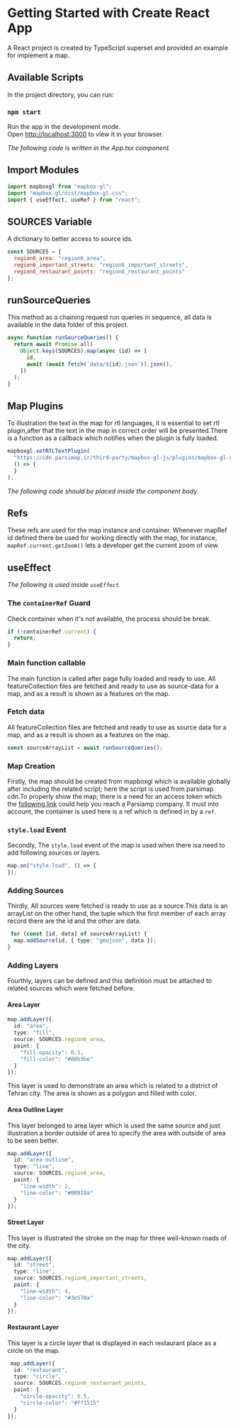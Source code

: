 # Getting Started with Create React App

A React project is created by TypeScript superset and provided an example for implement a map.

## Available Scripts

In the project directory, you can run:

### `npm start`

Run the app in the development mode.\
Open [http://localhost:3000](http://localhost:3000) to view it in your browser.

_The following code is written in the App.tsx component._

## Import Modules

```typescript
import mapboxgl from "mapbox-gl";
import "mapbox-gl/dist/mapbox-gl.css";
import { useEffect, useRef } from "react";
```

## SOURCES Variable

A dictionary to better access to source ids.

```javascript
const SOURCES = {
  region6_area: "region6_area",
  region6_important_streets: "region6_important_streets",
  region6_restaurant_points: "region6_restaurant_points"
};
```

## runSourceQueries

This method as a chaining request run queries in sequence, all data is available in the data folder of this project.

```javascript
async function runSourceQueries() {
  return await Promise.all(
    Object.keys(SOURCES).map(async (id) => [
      id,
      await (await fetch(`data/${id}.json`)).json(),
    ])
  );
}
```

## Map Plugins

To illustration the text in the map for rtl languages, it is essential to set rtl plugin,after that the text in the map
in correct order will be presented.There is a function as a callback which notifies when the plugin is fully loaded.

```javascript
mapboxgl.setRTLTextPlugin(
  "https://cdn.parsimap.ir/third-party/mapbox-gl-js/plugins/mapbox-gl-rtl-text/v0.2.3/mapbox-gl-rtl-text.js",
  () => {
  }
);

```

_The following code should be placed inside the component body_.

## Refs

These refs are used for the map instance and container.
Whenever mapRef id defined there be used for working directly
with the map, for instance, `mapRef.current.getZoom()` lets a developer get the current zoom of view.

## useEffect

_The following is used inside `useEffect`._

### The `containerRef` Guard

Check container when it's not available, the process should be break.

```typescript
if (!containerRef.current) {
  return;
}
```

### Main function callable

The main function is called after page fully loaded and ready to use.
All featureCollection files are fetched and ready
to use as source-data for a map, and as a result is shown as a features on the map.

### Fetch data

All featureCollection files are fetched and ready to use as source
data for a map, and as a result is shown as a features on the map.

```typescript
const sourceArrayList = await runSourceQueries();
```

### Map Creation

Firstly, the map should be created from mapboxgl which is available globally after including the related script; here
the script is used from parsimap cdn.To properly show the map; there is a need for an access token which
the [following link](https://account.parsimap.ir/token-registration) could help you reach a Parsiamp company. It must
into account, the container is used here is a ref which is defined in by a `ref`.

### `style.load` Event

Secondly, The `style.load` event of the map is used when there isa need to add following sources or layers.

```typescript
map.on("style.load", () => {
});
```

### Adding Sources

Thirdly, All sources were fetched is ready to use as a source.This data is an arrayList on the other hand, the tuple
which the first member of each array record there are the id and the other are data.

```typescript
 for (const [id, data] of sourceArrayList) {
  map.addSource(id, { type: "geojson", data });
}
```

### Adding Layers

Fourthly, layers can be defined and this definition must be attached to related sources which were fetched before.

#### Area Layer

```typescript
map.addLayer({
  id: "area",
  type: "fill",
  source: SOURCES.region6_area,
  paint: {
    "fill-opacity": 0.5,
    "fill-color": "#00b3be"
  }
});
```

This layer is used to demonstrate an area which is related to a district of Tehran city.
The area is shown as a polygon and filled with color.

#### Area Outline Layer

This layer belonged to area layer
which is used the same source and just illustration a border outside of area
to specify the area with outside of area to be seen better.

```typescript
map.addLayer({
  id: "area-outline",
  type: "line",
  source: SOURCES.region6_area,
  paint: {
    "line-width": 2,
    "line-color": "#00919a"
  }
});
```

#### Street Layer

This layer is illustrated the stroke on the map for three well-known roads of the city.

```typescript
map.addLayer({
  id: "street",
  type: "line",
  source: SOURCES.region6_important_streets,
  paint: {
    "line-width": 4,
    "line-color": "#3e570a"
  }
});
```

#### Restaurant Layer

This layer is a circle layer that is displayed in each restaurant place as a circle on the map.

```typescript
 map.addLayer({
  id: "restaurant",
  type: "circle",
  source: SOURCES.region6_restaurant_points,
  paint: {
    "circle-opacity": 0.5,
    "circle-color": "#ff1515"
  }
});
```
